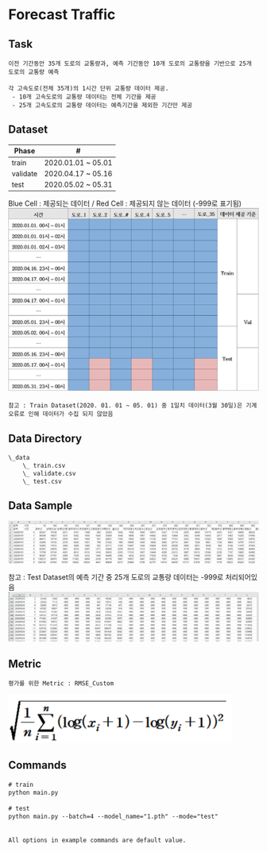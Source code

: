# Forecast Traffic

## Task
```
이전 기간동안 35개 도로의 교통량과, 예측 기간동안 10개 도로의 교통량을 기반으로 25개 도로의 교통량 예측

각 고속도로(전체 35개)의 1시간 단위 교통량 데이터 제공.
 - 10개 고속도로의 교통량 데이터는 전체 기간을 제공
 - 25개 고속도로의 교통량 데이터는 예측기간을 제외한 기간만 제공
```

## Dataset
| Phase | # |
| - | - |
| train | 2020.01.01 ~ 05.01 |
| validate | 2020.04.17 ~ 05.16 |
| test | 2020.05.02 ~ 05.31 |

Blue Cell : 제공되는 데이터 / Red Cell : 제공되지 않는 데이터 (-999로 표기됨)
<img width=600 src="Image/Data_split.png"/>
```
참고 : Train Dataset(2020. 01. 01 ~ 05. 01) 중 1일치 데이터(3월 30일)은 기계 오류로 인해 데이터가 수집 되지 않았음
```


## Data Directory
```
\_data
    \_ train.csv
    \_ validate.csv
    \_ test.csv
```

## Data Sample
<img width=800 src="Image/Sample_1.PNG"/>

참고 : Test Dataset의 예측 기간 중 25개 도로의 교통량 데이터는 -999로 처리되어있음
<img width=800 src="Image/Sample_2.PNG"/>


## Metric
```
평가를 위한 Metric : RMSE_Custom
```
<img width=450 src="Image/RMSE_Custom.png"/>


## Commands
```
# train
python main.py 

# test 
python main.py --batch=4 --model_name="1.pth" --mode="test"


All options in example commands are default value.
```



